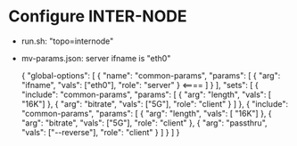 # Configure INTER-NODE
 - run.sh: "topo=internode"
 - mv-params.json: server ifname is "eth0"

	{
	  "global-options": [
	    {
	      "name": "common-params",
	      "params": [
	        { "arg": "ifname", "vals": ["eth0"], "role": "server" } <====
	      ]
	    }
	  ],
	  "sets": [
	    {
	      "include": "common-params",
	      "params": [
	        { "arg": "length", "vals": [ "16K"] },
	        { "arg": "bitrate", "vals": ["5G"], "role": "client" }
	      ]
	    },
	    {
	      "include": "common-params",
	      "params": [
	        { "arg": "length", "vals": [ "16K"] },
	        { "arg": "bitrate", "vals": ["5G"], "role": "client" },
	        { "arg": "passthru", "vals": ["--reverse"], "role": "client" }
	      ]
	    }
	  ]
	}

